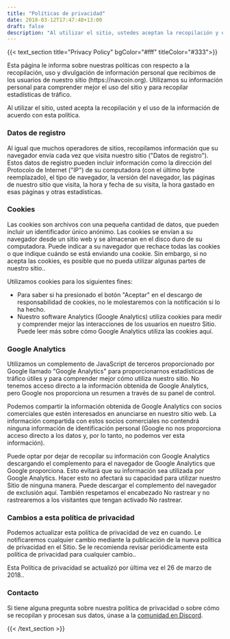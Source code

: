 ```yaml
---
title: "Políticas de privacidad"
date: 2018-03-12T17:47:48+13:00
draft: false
description: "Al utilizar el sitio, ustedes aceptan la recopilación y el uso de la información de acuerdo con esta política."
---
```

{{< text_section
    title="Privacy Policy"
    bgColor="#fff"
    titleColor="#333">}}
<p>Esta página le informa sobre nuestras políticas con respecto a la recopilación, uso y divulgación de información personal que recibimos de los usuarios de nuestro sitio (https://navcoin.org). Utilizamos su información personal para comprender mejor el uso del sitio y para recopilar estadísticas de tráfico.</p>

<p>Al utilizar el sitio, usted acepta la recopilación y el uso de la información de acuerdo con esta política.</p>

<h3>Datos de registro</h3>
<p>Al igual que muchos operadores de sitios, recopilamos información que su navegador envía cada vez que visita nuestro sitio ("Datos de registro"). Estos datos de registro pueden incluir información como la dirección del Protocolo de Internet ("IP") de su computadora (con el último byte reemplazado), el tipo de navegador, la versión del navegador, las páginas de nuestro sitio que visita, la hora y fecha de su visita, la hora gastado en esas páginas y otras estadísticas.</p>

<h3>Cookies</h3>
<p>Las cookies son archivos con una pequeña cantidad de datos, que pueden incluir un identificador único anónimo. Las cookies se envían a su navegador desde un sitio web y se almacenan en el disco duro de su computadora. Puede indicar a su navegador que rechace todas las cookies o que indique cuándo se está enviando una cookie. Sin embargo, si no acepta las cookies, es posible que no pueda utilizar algunas partes de nuestro sitio..</p>

<p>Utilizamos cookies para los siguientes fines:</p>

<ul> 
  <li>Para saber si ha presionado el botón "Aceptar" en el descargo de responsabilidad de cookies, no le molestaremos con la notificación si lo ha hecho.</li>
  <li>Nuestro software Analytics (Google Analytics) utiliza cookies para medir y comprender mejor las interacciones de los usuarios en nuestro Sitio. Puede leer más sobre cómo Google Analytics utiliza las cookies aquí.</li>
</ul>

<h3>Google Analytics</h3>
<p>Utilizamos un complemento de JavaScript de terceros proporcionado por Google llamado "Google Analytics" para proporcionarnos estadísticas de tráfico útiles y para comprender mejor cómo utiliza nuestro sitio. No tenemos acceso directo a la información obtenida de Google Analytics, pero Google nos proporciona un resumen a través de su panel de control.</p>

Podemos compartir la información obtenida de Google Analytics con socios comerciales que estén interesados ​​en anunciarse en nuestro sitio web. La información compartida con estos socios comerciales no contendrá ninguna información de identificación personal (Google no nos proporciona acceso directo a los datos y, por lo tanto, no podemos ver esta información).</p>

Puede optar por dejar de recopilar su información con Google Analytics descargando el complemento para el navegador de Google Analytics que Google proporciona. Esto evitará que su información sea utilizada por Google Analytics. Hacer esto no afectará su capacidad para utilizar nuestro Sitio de ninguna manera. Puede descargar el complemento del navegador de exclusión aquí. También respetamos el encabezado No rastrear y no rastrearemos a los visitantes que tengan activado No rastrear.</p>

<h3>Cambios a esta política de privacidad</h3>
<p>Podemos actualizar esta política de privacidad de vez en cuando. Le notificaremos cualquier cambio mediante la publicación de la nueva política de privacidad en el Sitio. Se le recomienda revisar periódicamente esta política de privacidad para cualquier cambio..</p>

Esta Política de privacidad se actualizó por última vez el 26 de marzo de 2018..</p>

<h3>Contacto</h3>
<p>Si tiene alguna pregunta sobre nuestra política de privacidad o sobre cómo se recopilan y procesan sus datos, únase a la <a href="https://discord.gg/y4Vu9jw" target="e">comunidad en Discord</a>.</p>
{{< /text_section >}}
